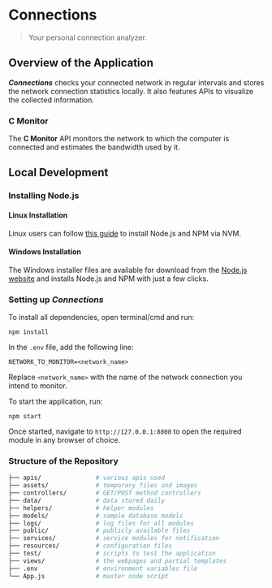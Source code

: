 # Connections

> Your personal connection analyzer.

## Overview of the Application

***Connections*** checks your connected network in regular intervals and stores the network connection statistics locally. It also features APIs to visualize the collected information.

### C Monitor

The **C Monitor** API monitors the network to which the computer is connected and estimates the bandwidth used by it.

## Local Development

### Installing Node.js

#### Linux Installation

Linux users can follow [this guide](https://github.com/Sampreet/ubuntu-install-guides/blob/master/language/nodejs.md) to install Node.js and NPM via NVM.

#### Windows Installation

The Windows installer files are available for download from the [Node.js website](http://nodejs.org/) and installs Node.js and NPM with just a few clicks.

### Setting up *Connections*

To install all dependencies, open terminal/cmd and run:
```
npm install
```

In the ```.env``` file, add the following line:
```
NETWORK_TO_MONITOR=<network_name>
```

Replace ```<network_name>``` with the name of the network connection you intend to monitor.

To start the application, run:
```
npm start
```

Once started, navigate to ```http://127.0.0.1:8000``` to open the required module in any browser of choice.


### Structure of the Repository

```sh
├── apis/               # various apis used
├── assets/             # temporary files and images
├── controllers/        # GET/POST method controllers
├── data/               # data stored daily
├── helpers/            # helper modules
├── models/             # sample database models
├── logs/               # log files for all modules
├── public/             # publicly available files
├── services/           # service modules for notification
├── resources/          # configuration files
├── test/               # scripts to test the application
├── views/              # the webpages and partial templates
├── .env                # environment variables file
└── App.js              # master node script
```